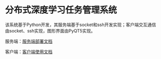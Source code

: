 # 分布式深度学习任务管理系统

该系统基于Python开发，其服务端基于socket和ssh开发实现；客户端交互通信由socket、ssh实现，图形界面由PyQT5实现。

服务端：[服务端部署文档](./master/readme.md)

客户端：[客户端使用文档](./client/readme.md)